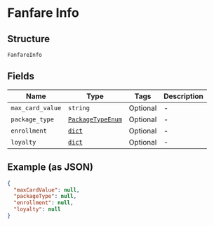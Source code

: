 
# Fanfare Info

## Structure

`FanfareInfo`

## Fields

| Name | Type | Tags | Description |
|  --- | --- | --- | --- |
| `max_card_value` | `string` | Optional | - |
| `package_type` | [`PackageTypeEnum`](../../doc/models/package-type-enum.md) | Optional | - |
| `enrollment` | [`dict`](../../doc/models/enrollment-info.md) | Optional | - |
| `loyalty` | [`dict`](../../doc/models/loyalty-info.md) | Optional | - |

## Example (as JSON)

```json
{
  "maxCardValue": null,
  "packageType": null,
  "enrollment": null,
  "loyalty": null
}
```

